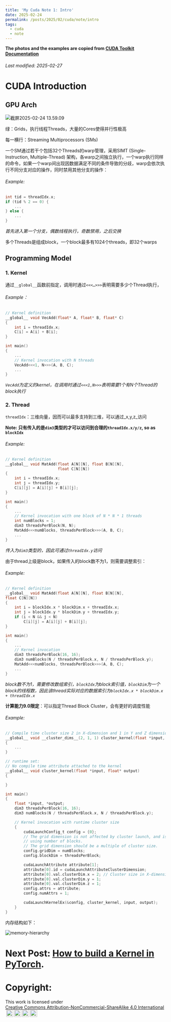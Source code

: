```yaml
---
title: 'My Cuda Note 1: Intro'
date: 2025-02-24
permalink: /posts/2025/02/cuda/note/intro
tags:
  - cuda
  - note
---
```


**The photos and the examples are copied from [CUDA Toolkit Documentation](https://docs.nvidia.com/cuda/)**
###### _Last modified: 2025-02-27_

# CUDA Introduction

## GPU Arch

![截屏2025-02-24 13.59.09](https://docs.nvidia.com/cuda/cuda-c-programming-guide/_images/gpu-devotes-more-transistors-to-data-processing.png)

绿：Grids，执行线程Threads，大量的Cores使得并行性极高

每一横行：Streaming Multiprocessors (SMs)

一个SM通过若干个包括32个Threads的warp管理，采用SIMT (Single-Instruction, Multiple-Thread) 架构，各warp之间独立执行，一个warp执行同样的命令，如果一个warp间出现因数据满足不同的条件导致的分歧，warp会依次执行不同分支对应的操作，同时禁用其他分支的操作：

###### _Example:_

```c
int tid = threadIdx.x;  
if (tid % 2 == 0) { 
    ...
} else { 
    ...
}
```

_首先进入第一个分支，偶数线程执行，奇数禁用，之后交换_

多个Threads是组成block，一个block最多有1024个threads，即32个warps

## Programming Model

### 1. Kernel

通过`__global__`函数前指定，调用时通过`<<<…>>>`表明需要多少个Thread执行，

###### _Example：_

```c
// Kernel definition
__global__ void VecAdd(float* A, float* B, float* C)
{
    int i = threadIdx.x;
    C[i] = A[i] + B[i];
}

int main()
{
    ...
    // Kernel invocation with N threads
    VecAdd<<<1, N>>>(A, B, C);
    ...
}
```

_`VecAdd`为定义的kernel，在调用时通过`<<<1,N>>>`表明需要1个有N个Thread的block执行_

### 2. Thread

`threadIdx`：三维向量，因而可以最多支持到三维，可以通过_x,y,z_访问

__Note: 只有传入的是`dim3`类型的才可以访问到合理的`threadIdx.x/y/z`, so as `blockIdx`__

###### _Example_:

```c
// Kernel definition
__global__ void MatAdd(float A[N][N], float B[N][N],
                       float C[N][N])
{
    int i = threadIdx.x;
    int j = threadIdx.y;
    C[i][j] = A[i][j] + B[i][j];
}

int main()
{
    ...
    // Kernel invocation with one block of N * N * 1 threads
    int numBlocks = 1;
    dim3 threadsPerBlock(N, N);
    MatAdd<<<numBlocks, threadsPerBlock>>>(A, B, C);
    ...
}
```

_传入为`dim3`类型的，因此可通过`threadIdx.y`访问_

由于thread上级是block，如果传入的block数不为1，则需要调整索引：

###### _Example:_

```c
// Kernel definition
__global__ void MatAdd(float A[N][N], float B[N][N],
float C[N][N])
{
    int i = blockIdx.x * blockDim.x + threadIdx.x;
    int j = blockIdx.y * blockDim.y + threadIdx.y;
    if (i < N && j < N)
        C[i][j] = A[i][j] + B[i][j];
}

int main()
{
    ...
    // Kernel invocation
    dim3 threadsPerBlock(16, 16);
    dim3 numBlocks(N / threadsPerBlock.x, N / threadsPerBlock.y);
    MatAdd<<<numBlocks, threadsPerBlock>>>(A, B, C);
    ...
}
```

_block数不为1，需要修改数组索引，`blockIdx`为block索引值，`blockDim`为一个block的线程数，因此该thread实际对应的数据索引为`blockIdx.x * blockDim.x + threadIdx.x`_

__计算能力9.0限定__：可以指定Thread Block Cluster，会有更好的调度性能

###### _Example:_

```c
// Compile time cluster size 2 in X-dimension and 1 in Y and Z dimension
__global__ void __cluster_dims__(2, 1, 1) cluster_kernel(float *input, float* output)
{
	...
}

// runtime set:
// No compile time attribute attached to the kernel
__global__ void cluster_kernel(float *input, float* output)
{

}

int main()
{
    float *input, *output;
    dim3 threadsPerBlock(16, 16);
    dim3 numBlocks(N / threadsPerBlock.x, N / threadsPerBlock.y);

    // Kernel invocation with runtime cluster size
    {
        cudaLaunchConfig_t config = {0};
        // The grid dimension is not affected by cluster launch, and is still enumerated
        // using number of blocks.
        // The grid dimension should be a multiple of cluster size.
        config.gridDim = numBlocks;
        config.blockDim = threadsPerBlock;

        cudaLaunchAttribute attribute[1];
        attribute[0].id = cudaLaunchAttributeClusterDimension;
        attribute[0].val.clusterDim.x = 2; // Cluster size in X-dimension
        attribute[0].val.clusterDim.y = 1;
        attribute[0].val.clusterDim.z = 1;
        config.attrs = attribute;
        config.numAttrs = 1;

        cudaLaunchKernelEx(&config, cluster_kernel, input, output);
    }
}
```

内存结构如下：

![memory-hierarchy](https://docs.nvidia.com/cuda/cuda-c-programming-guide/_images/memory-hierarchy.png)

# Next Post: [How to build a Kernel in PyTorch](https://sirius-sxy.github.io/posts/2025/02/cuda/note/kernel).

# Copyright:

<p xmlns:cc="http://creativecommons.org/ns#" >This work is licensed under <a href="https://creativecommons.org/licenses/by-nc-sa/4.0/?ref=chooser-v1" target="_blank" rel="license noopener noreferrer" style="display:inline-block;">Creative Commons Attribution-NonCommercial-ShareAlike 4.0 International<img style="height:22px!important;margin-left:3px;vertical-align:text-bottom;" src="https://mirrors.creativecommons.org/presskit/icons/cc.svg?ref=chooser-v1" alt=""><img style="height:22px!important;margin-left:3px;vertical-align:text-bottom;" src="https://mirrors.creativecommons.org/presskit/icons/by.svg?ref=chooser-v1" alt=""><img style="height:22px!important;margin-left:3px;vertical-align:text-bottom;" src="https://mirrors.creativecommons.org/presskit/icons/nc.svg?ref=chooser-v1" alt=""><img style="height:22px!important;margin-left:3px;vertical-align:text-bottom;" src="https://mirrors.creativecommons.org/presskit/icons/sa.svg?ref=chooser-v1" alt=""></a></p>

